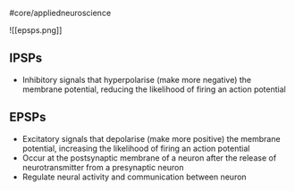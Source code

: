 #core/appliedneuroscience

![[epsps.png]]

## IPSPs

- Inhibitory signals that hyperpolarise (make more negative) the membrane potential, reducing the likelihood of firing an action potential

## EPSPs

- Excitatory signals that depolarise (make more positive) the membrane potential, increasing the likelihood of firing an action potential
- Occur at the postsynaptic membrane of a neuron after the release of neurotransmitter from a presynaptic neuron
- Regulate neural activity and communication between neuron
